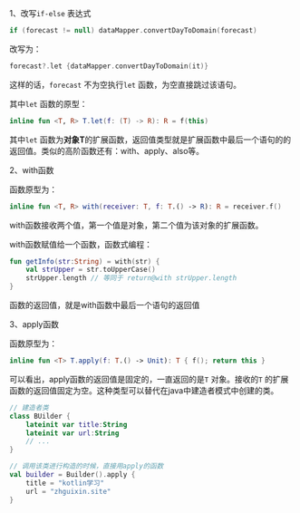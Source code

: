 1、改写`if-else`  表达式

```kotlin
if (forecast != null) dataMapper.convertDayToDomain(forecast)
```

改写为：

```kotlin
forecast?.let {dataMapper.convertDayToDomain(it)}
```

这样的话，`forecast` 不为空执行`let` 函数，为空直接跳过该语句。

其中`let` 函数的原型：

```kotlin
inline fun <T, R> T.let(f: (T) -> R): R = f(this)
```

其中`let` 函数为**对象T**的扩展函数，返回值类型就是扩展函数中最后一个语句的的返回值。类似的高阶函数还有：with、apply、also等。

2、with函数

函数原型为：

```kotlin
inline fun <T, R> with(receiver: T, f: T.() -> R): R = receiver.f()
```

with函数接收两个值，第一个值是对象，第二个值为该对象的扩展函数。

with函数赋值给一个函数，函数式编程：

```kotlin
fun getInfo(str:String) = with(str) {
    val strUpper = str.toUpperCase()
    strUpper.length // 等同于 return@with strUpper.length
}
```

函数的返回值，就是with函数中最后一个语句的返回值

3、apply函数

函数原型为：

```kotlin
inline fun <T> T.apply(f: T.() -> Unit): T { f(); return this }
```

可以看出，apply函数的返回值是固定的，一直返回的是`T` 对象。接收的`T` 的扩展函数的返回值固定为空。这种类型可以替代在java中建造者模式中创建的类。

```kotlin
// 建造者类
class BUilder {
    lateinit var title:String
    lateinit var url:String
    // ...
}

// 调用该类进行构造的时候，直接用apply的函数
val builder = Builder().apply {
    title = "kotlin学习"
    url = "zhguixin.site"
}
```

